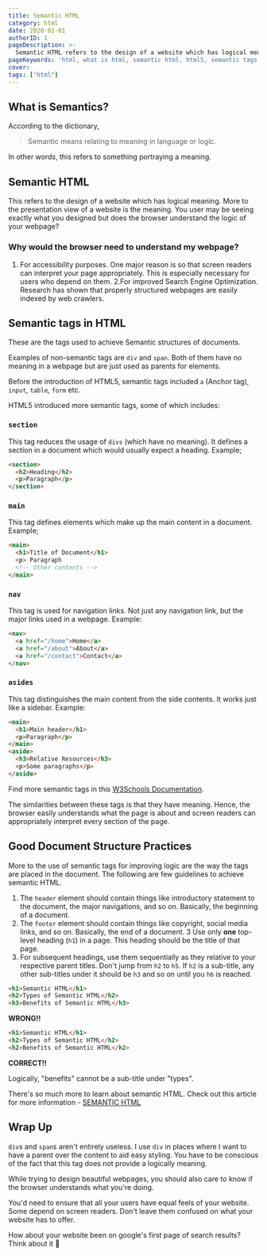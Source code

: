 ```yaml
---
title: Semantic HTML
category: html
date: 2020-02-01
authorID: 1
pageDescription: >-
  Semantic HTML refers to the design of a website which has logical meaning. This allows the pages to be easily interpreted by screen readers and also aid in easy indexing by web crawlers for SEO.
pageKeywords: 'html, what is html, semantic html, html5, semantic tags, section, asides, article, footer, header, main'
cover: 
tags: ["html"]
---
```

## What is Semantics?

According to the dictionary,
> Semantic means relating to meaning in language or logic.

In other words, this refers to something portraying a meaning.

## Semantic HTML

This refers to the design of a website which has logical meaning. More to the presentation view of a website is the meaning. You user may be seeing exactly what you designed but does the browser understand the logic of your webpage?

### Why would the browser need to understand my webpage?

1. For accessibility purposes. One major reason is so that screen readers can interpret your page appropriately. This is especially necessary for users who depend on them.
2.For improved Search Engine Optimization. Research has shown that properly structured webpages are easily indexed by web crawlers.

## Semantic tags in HTML

These are the tags used to achieve Semantic structures of documents.

Examples of non-semantic tags are `div` and `span`. Both of them have no meaning in a webpage but are just used as parents for elements.

Before  the introduction of HTML5, semantic tags included `a` (Anchor tag), `input`, `table`, `form` etc.

HTML5 introduced more semantic tags, some of which includes:

### `section`

This tag reduces the usage of `divs` (which have no meaning). It defines a section in a document which would usually expect a heading. Example;

```html
<section>
  <h2>Heading</h2>
  <p>Paragraph</p>
</section>
```

### `main`

This tag defines elements which make up the main content in a document. Example;

```html
<main>
  <h1>Title of Document</h1>
  <p> Paragraph
  <!-- Other contents -->
</main>
```

### `nav`

This tag is used for navigation links. Not just any navigation link, but the major links used in a webpage. Example:

```html
<nav>
  <a href="/home">Home</a>
  <a href="/about">About</a>
  <a href="/contact">Contact</a>
</nav>
```

### `asides`

This tag distinguishes the main content from the side contents. It works just like a sidebar. Example:

```html
<main>
  <h1>Main header</h1>
  <p>Paragraph</p>
</main>
<aside>
  <h3>Relative Resources</h3>
  <p>Some paragraphs</p>
</aside>
```

Find more semantic tags in this [W3Schools Documentation](https://www.w3schools.com/html/html5_semantic_elements.asp).

The similarities between these tags is that they have meaning. Hence, the browser easily understands what the page is about and screen readers can appropriately interpret every section of the page.

## Good Document Structure Practices

More to the use of semantic tags for improving logic are the way the tags are placed in the document. The following are few guidelines to achieve semantic HTML.

1. The `header` element should contain things like introductory statement to the document, the major navigations, and so on. Basically, the beginning of a document. 
2. The `footer` element should contain things like copyright, social media links, and so on. Basically, the end of a document.
3 Use only **one** top-level heading (`h1`) in a page. This heading should be the title of that page.
4. For subsequent headings, use them sequentially as they relative to your respective parent titles. Don't jump from `h2` to `h5`. If `h2` is a sub-title, any other sub-titles under it should be `h3` and so on until you `h6` is reached.

```html
<h1>Semantic HTML</h1>
<h2>Types of Semantic HTML</h2>
<h3>Benefits of Semantic HTML</h3>
``` 

**WRONG!!**

```html
<h1>Semantic HTML</h1>
<h2>Types of Semantic HTML</h2>
<h2>Benefits of Semantic HTML</h2>
```

**CORRECT!!**

Logically, "benefits" cannot be a sub-title under "types".

There's so much more to learn about semantic HTML. Check out this article for more information - [SEMANTIC HTML](https://internetingishard.com/html-and-css/semantic-html/)

## Wrap Up

`div`s and `span`s aren't entirely useless. I use `div` in places where I want to have a parent over the content to aid easy styling. You have to be conscious of the fact that this tag does not provide a logically meaning.

While trying to design beautiful webpages, you should also care to know if the browser understands what you're doing. 

You'd need to ensure that all your users have equal feels of your website. Some depend on screen readers. Don't leave them confused on what your website has to offer.

How about your website been on google's first page of search results? Think about it 🙂